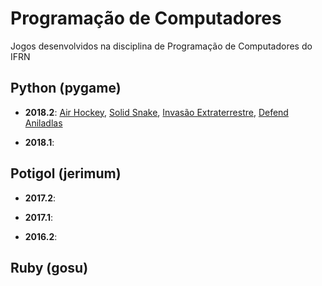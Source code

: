# Programação de Computadores
Jogos desenvolvidos na disciplina de Programação de Computadores do IFRN

## Python (pygame)

 - **2018.2**: 
  [Air Hockey](https://github.com/IFRNPedroMedeiros/airhokey),
  [Solid Snake](https://github.com/rafadsfreitas/solidSnake),
  [Invasão Extraterrestre](https://github.com/Rafael-Rufino/INVAS-O-EXTRATERRESTRE-),
  [Defend Aniladlas](https://github.com/simeithander/defend_aniladlas)
  
 - **2018.1**:

## Potigol (jerimum)
 - **2017.2**:

 - **2017.1**:

 - **2016.2**:

## Ruby (gosu)



